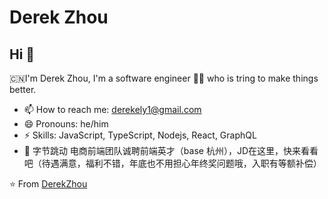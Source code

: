 # Derek Zhou

## Hi 👋

🇨🇳I'm Derek Zhou, I'm a software engineer 👨‍💻 who is tring to make things better.

- 📫 How to reach me: derekely1@gmail.com
- 😄 Pronouns: he/him
- ⚡ Skills: JavaScript, TypeScript, Nodejs, React, GraphQL
- 👋 字节跳动 电商前端团队诚聘前端英才（base 杭州），JD在这里，快来看看吧（待遇满意，福利不错，年底也不用担心年终奖问题哦，入职有等额补偿）

⭐️ From [DerekZhou](https://github.com/derekeeeeely)
